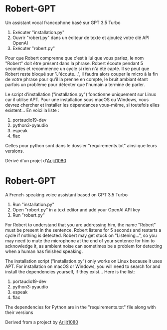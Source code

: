 # Robert-GPT
Un assistant vocal francophone basé sur GPT 3.5 Turbo

1) Exécuter "installation.py" 
2) Ouvrir "robert.py" dans un éditeur de texte et ajoutez votre clé API OpenAI
3) Exécuter "robert.py"

Pour que Robert comprenne que c'est à lui que vous parlez, le nom "Robert" doit être présent dans la phrase. 
Robert écoute pendant 5 secondes et recommence un cycle si rien n'a été capté.
Il se peut que Robert reste bloqué sur "J'écoute...", il faudra alors couper le micro à la fin de votre phrase pour qu'il la prenne en compte, le bruit ambiant étant parfois un problème pour détecter que l'humain a terminé de parler.

Le script d'installation ("installation.py") fonctionne uniquement sur Linux car il utilise APT. Pour une installation sous macOS ou Windows, vous devrez chercher et installer les dépendances vous-même, si toutefois elles existent...
En voici la liste : 
1) portaudio19-dev
2) python3-pyaudio
3) espeak
4) flac

Celles pour python sont dans le dossier "requirements.txt" ainsi que leurs versions.



Dérivé d'un projet d'[Arijit1080](https://github.com/Arijit1080) 





# Robert-GPT
A French-speaking voice assistant based on GPT 3.5 Turbo

1) Run "installation.py"
2) Open "robert.py" in a text editor and add your OpenAI API key
3) Run "robert.py"

For Robert to understand that you are addressing him, the name "Robert" must be present in the sentence.
Robert listens for 5 seconds and restarts a cycle if nothing is detected.
Robert may get stuck on "Listening...", so you may need to mute the microphone at the end of your sentence for him to acknowledge it, as ambient noise can sometimes be a problem for detecting when a human has finished speaking.

The installation script ("installation.py") only works on Linux because it uses APT. For installation on macOS or Windows, you will need to search for and install the dependencies yourself, if they exist...
Here is the list:
1) portaudio19-dev
2) python3-pyaudio
3) espeak
4) flac

The dependencies for Python are in the "requirements.txt" file along with their versions





Derived from a project by [Arijit1080](https://github.com/Arijit1080) 
